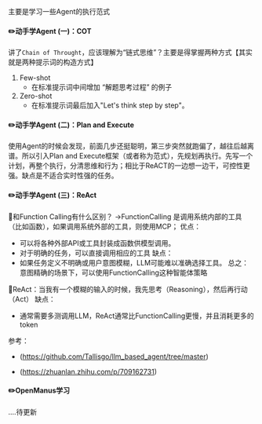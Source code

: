 
主要是学习一些Agent的执行范式

#### ✏️动手学Agent (一)：COT

讲了`Chain of Throught`，应该理解为“链式思维”？主要是得掌握两种方式【其实就是两种提示词的构造方式】
1. Few-shot
	- 在标准提示词中间增加 “解题思考过程” 的例子 
2. Zero-shot
	- 在标准提示词最后加入"Let's think step by step"。

#### ✏️动手学Agent (二)：Plan and Execute

使用Agent的时候会发现，前面几步还挺聪明，第三步突然就跑偏了，越往后越离谱。所以引入Plan and Execute框架（或者称为范式），先规划再执行。先写一个计划，再整个执行，分清思维和行为；相比于ReACT的一边想一边干，可控性更强。缺点是不适合实时性强的任务。

#### ✏️动手学Agent (三)：ReAct

🌳和Function Calling有什么区别？
->FunctionCalling 是调用系统内部的工具（比如函数），如果调用系统外部的工具，则使用MCP；
优点：
- 可以将各种外部API或工具封装成函数供模型调用。
- 对于明确的任务，可以直接调用相应的工具
缺点：
- 如果任务定义不明确或用户意图模糊，LLM可能难以准确选择工具。
总之：意图精确的场景下，可以使用FunctionCalling这种智能体策略

🌳ReAct：当我有一个模糊的输入的时候，我先思考（Reasoning），然后再行动（Act）
缺点：
- 通常需要多测调用LLM，ReAct通常比FunctionCalling更慢，并且消耗更多的token

参考：

- (https://github.com/Tallisgo/llm_based_agent/tree/master)

- (https://zhuanlan.zhihu.com/p/709162731)



#### ✏️OpenManus学习

....待更新